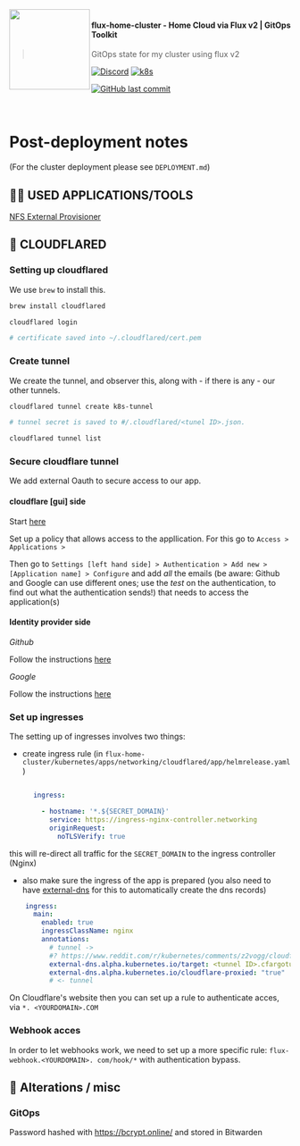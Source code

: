 
<img src="https://avatars.githubusercontent.com/u/61287648" align="left" width="144px" height="144px"/>

#### flux-home-cluster - Home Cloud via Flux v2 | GitOps Toolkit
> GitOps state for my cluster using flux v2

[![Discord](https://img.shields.io/badge/discord-chat-7289DA.svg?maxAge=60&style=flat-square)](https://discord.gg/DNCynrJ)
[![k8s](https://img.shields.io/badge/k8s-v1.26.3-orange?style=flat-square)](https://k8s.io/)
<!-- [![talos](https://img.shields.io/badge/talos-v1.4.0-yellow?style=flat-square)](https://k8s.io/) -->
[![GitHub last commit](https://img.shields.io/github/last-commit/fabricesemti80/flux-home-cluster?style=flat-square)](https://github.com/fabricesemti80/flux-home-cluster/commits/master)

<br />

# Post-deployment notes

(For the cluster deployment please see `DEPLOYMENT.md`)

## 🧑‍💻 USED APPLICATIONS/TOOLS

[NFS External Provisioner](https://github.com/kubernetes-sigs/nfs-subdir-external-provisioner) 

## 🚀 CLOUDFLARED

### Setting up cloudflared


We use `brew` to install this.

```sh
brew install cloudflared

cloudflared login

# certificate saved into ~/.cloudflared/cert.pem
```


### Create tunnel

We create the tunnel, and observer this, along with - if there is any - our other tunnels.

```sh
cloudflared tunnel create k8s-tunnel

# tunnel secret is saved to #/.cloudflared/<tunel ID>.json.

cloudflared tunnel list
```

### Secure cloudflare tunnel

We add external Oauth to secure access to our app.

#### cloudflare [gui] side

Start [here](https://one.dash.cloudflare.com/1443fe12026b33d56dcc26a9deed0667/home)

Set up a policy that allows access to the appllication. For this go to `Access > Applications > `

Then go to `Settings [left hand side] > Authentication > Add new > [Application name] > Configure` and add *all* the emails
(be aware: Github and Google can use different ones; use the *test* on the authentication, to find out what the authentication sends!) that needs to access the application(s)

#### Identity provider side


_Github_

Follow the instructions [here](https://one.dash.cloudflare.com/1443fe12026b33d56dcc26a9deed0667/settings/authentication/idp/add/github)

_Google_

Follow the instructions [here](https://one.dash.cloudflare.com/1443fe12026b33d56dcc26a9deed0667/settings/authentication/idp/add/google)

### Set up ingresses

The setting up of ingresses involves two things:

- create ingress rule (in `flux-home-cluster/kubernetes/apps/networking/cloudflared/app/helmrelease.yaml`)

```yaml

      ingress:

        - hostname: '*.${SECRET_DOMAIN}'
          service: https://ingress-nginx-controller.networking
          originRequest:
            noTLSVerify: true
```

this will re-direct all traffic for the `SECRET_DOMAIN` to the ingress controller (Nginx)

- also make sure the ingress of the app is prepared (you also need to have [external-dns]() for this to automatically create the dns records)

```yaml
    ingress:
      main:
        enabled: true
        ingressClassName: nginx
        annotations:
          # tunnel ->
          #? https://www.reddit.com/r/kubernetes/comments/z2vogg/cloudflare_and_ingressnginx/
          external-dns.alpha.kubernetes.io/target: <tunnel ID>.cfargotunnel.com
          external-dns.alpha.kubernetes.io/cloudflare-proxied: "true"
          # <- tunnel
```

On Cloudflare's website then you can set up a rule to authenticate acces, via `*. <YOURDOMAIN>.COM`

### Webhook acces 

In order to let webhooks work, we need to set up a more specific rule:
`flux-webhook.<YOURDOMAIN>. com/hook/*` with authentication bypass. 

## 🔧 Alterations / misc

### GitOps

Password hashed with <https://bcrypt.online/> and stored in Bitwarden
